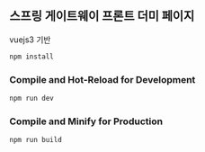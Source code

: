 ## 스프링 게이트웨이 프론트 더미 페이지
vuejs3 기반

```sh
npm install
```

### Compile and Hot-Reload for Development

```sh
npm run dev
```

### Compile and Minify for Production

```sh
npm run build
```
